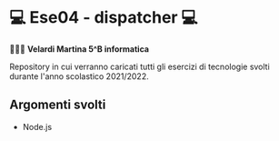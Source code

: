 # 💻 Ese04 - dispatcher 💻

👩🏻‍💻 __Velardi Martina 5^B informatica__

Repository in cui verranno caricati tutti gli esercizi di tecnologie svolti durante l'anno scolastico 2021/2022.

## Argomenti svolti
* Node.js